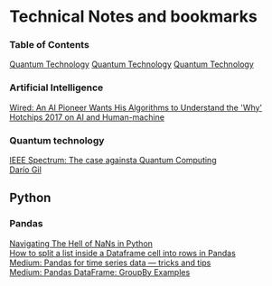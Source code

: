# Technical Notes and bookmarks
### Table of Contents
[Quantum Technology](#ai)
[Quantum Technology](#quantumtechnology)
[Quantum Technology](#python)

<a name="ai"/>

### Artificial Intelligence
[Wired: An AI Pioneer Wants His Algorithms to Understand the 'Why'](https://www.wired.com/story/ai-pioneer-algorithms-understand-why/#)   
[Hotchips 2017 on AI and Human-machine](https://youtu.be/PVuSHjeh1Os)   

<a name="quantumtechnology"/>   

### Quantum technology

[IEEE Spectrum: The case againsta Quantum Computing](https://spectrum.ieee.org/computing/hardware/the-case-against-quantum-computing)    
[Darío Gil](https://www.expansion.com/economia-digital/protagonistas/2019/01/16/5c3f2873ca4741cc768b457a.html)

<a name="python"/>   

## Python
### Pandas
[Navigating The Hell of NaNs in Python](https://towardsdatascience.com/navigating-the-hell-of-nans-in-python-71b12558895b)   
[How to split a list inside a Dataframe cell into rows in Pandas](https://www.mikulskibartosz.name/how-to-split-a-list-inside-a-dataframe-cell-into-rows-in-pandas/)   
[Medium: Pandas for time series data — tricks and tips](https://medium.com/@bingobee01/pandas-tricks-and-tips-a7b87c3748ea)   
[Medium: Pandas DataFrame: GroupBy Examples](http://queirozf.com/entries/pandas-dataframe-groupby-examples)   

